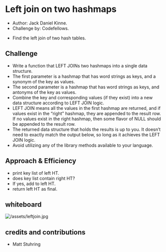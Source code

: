 # Left join on two hashmaps
- Author: Jack Daniel Kinne.
- Challenge by: Codefellows.
<!-- Short summary or background information -->
- Find the left join of two hash tables.

## Challenge
<!-- Description of the challenge -->
- Write a function that LEFT JOINs two hashmaps into a single data structure.
- The first parameter is a hashmap that has word strings as keys, and a synonym of the key as values.
- The second parameter is a hashmap that has word strings as keys, and antonyms of the key as values.
- Combine the key and corresponding values (if they exist) into a new data structure according to LEFT JOIN logic.
- LEFT JOIN means all the values in the first hashmap are returned, and if values exist in the “right” hashmap, they are appended to the result row. If no values exist in the right hashmap, then some flavor of NULL should be appended to the result row.
- The returned data structure that holds the results is up to you. It doesn’t need to exactly match the output below, so long as it achieves the LEFT JOIN logic.
- Avoid utilizing any of the library methods available to your language.
  
## Approach & Efficiency
- print key list of left HT.
- does key list contain right HT?
-  If yes, add to left HT.
- return left HT as final.

## whiteboard
![/assets/leftjoin.jpg](/assets/leftjoin.jpg)

## credits and contributions
- Matt Stuhring